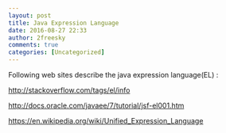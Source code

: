```yaml
---
layout: post
title: Java Expression Language
date: 2016-08-27 22:33
author: 2freesky
comments: true
categories: [Uncategorized]
---
```

Following web sites describe the java expression language(EL) :

http://stackoverflow.com/tags/el/info

http://docs.oracle.com/javaee/7/tutorial/jsf-el001.htm

https://en.wikipedia.org/wiki/Unified_Expression_Language
